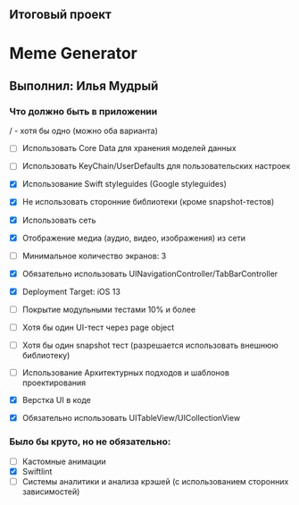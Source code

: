 ##     Итоговый проект
#     Meme Generator
## Выполнил: Илья Мудрый

### Что должно быть в приложении

/ -  хотя бы одно (можно оба варианта)

- [ ] Использовать Core Data для хранения моделей данных
- [ ] Использовать KeyChain/UserDefaults для пользовательских настроек
- [x] Использование Swift styleguides (Google styleguides)
- [x] Не использовать сторонние библиотеки (кроме snapshot-тестов)
- [x] Использовать сеть
- [x] Отображение медиа (аудио, видео, изображения) из сети
- [ ] Минимальное количество экранов: 3
- [x] Обязательно использовать UINavigationController/TabBarController
- [x] Deployment Target: iOS 13
- [ ] Покрытие модульными тестами 10% и более
- [ ] Хотя бы один UI-тест через page object
- [ ] Хотя бы один snapshot тест (разрешается использовать внешнюю библиотеку)
- [ ] Использование Архитектурных подходов и шаблонов проектирования
- [x] Верстка UI в коде
- [x] Обязательно использовать UITableView/UICollectionView


### Было бы круто, но не обязательно:

- [ ] Кастомные анимации
- [x] Swiftlint
- [ ] Системы аналитики и анализа крэшей  (с использованием сторонних зависимостей)
